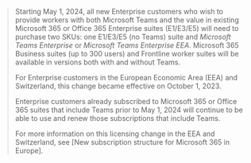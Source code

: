 > Starting May 1, 2024, all new Enterprise customers who wish to provide workers with both Microsoft Teams and the value in existing Microsoft 365 or Office 365 Enterprise suites (E1/E3/E5) will need to purchase two SKUs: one E1/E3/E5 (no Teams) suite and *Microsoft Teams Enterprise* or *Microsoft Teams Enterprise EEA*. Microsoft 365 Business suites (up to 300 users) and Frontline worker suites will be available in versions both with and without Teams.
>
> For Enterprise customers in the European Economic Area (EEA) and Switzerland, this change became effective on October 1, 2023. 
>
> Enterprise customers already subscribed to Microsoft 365 or Office 365 suites that include Teams prior to May 1, 2024 will continue to be able to use and renew those subscriptions that include Teams.
>
> For more information on this licensing change in the EEA and Switzerland, see [New subscription structure for Microsoft 365 in Europe].
